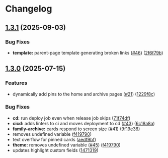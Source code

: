 # Changelog

## [1.3.1](https://github.com/black-archives/website/compare/v1.3.0...v1.3.1) (2025-09-03)


### Bug Fixes

* **template:** parent-page template generating broken links ([#46](https://github.com/black-archives/website/issues/46)) ([2f6f79b](https://github.com/black-archives/website/commit/2f6f79b6f60c0f45ec652d0901920d6a52004edb))

## [1.3.0](https://github.com/black-archives/website/compare/v1.2.0...v1.3.0) (2025-07-15)


### Features

* dynamically add pins to the home and archive pages ([#21](https://github.com/black-archives/website/issues/21)) ([1229f8c](https://github.com/black-archives/website/commit/1229f8c334b5d5522f70fd8300b78693d4ee10ec))


### Bug Fixes

* **cd:** run deploy job even when release job skips ([71f74df](https://github.com/black-archives/website/commit/71f74df36d01e4d6668d20b84f750a963b2a891a))
* **cicd:** adds linters to ci and moves deployment to cd ([#43](https://github.com/black-archives/website/issues/43)) ([6c18a8a](https://github.com/black-archives/website/commit/6c18a8a3d4d7d46bbe29e2dd44ce0028ada3f3fb))
* **family-archive:** cards respond to screen size ([#41](https://github.com/black-archives/website/issues/41)) ([9f19e36](https://github.com/black-archives/website/commit/9f19e36c7569401b83896affe88008a600813ae5))
* removes undefined variable ([f419790](https://github.com/black-archives/website/commit/f419790ce16307d75d038b9b6b3231f2f1b7023e))
* text overflow for pinned cards ([aedf9bf](https://github.com/black-archives/website/commit/aedf9bf4994d592039fd646a1cbd64351b0d65de))
* **theme:** removes undefined variable ([#45](https://github.com/black-archives/website/issues/45)) ([f419790](https://github.com/black-archives/website/commit/f419790ce16307d75d038b9b6b3231f2f1b7023e))
* updates highlight custom fields ([1471319](https://github.com/black-archives/website/commit/1471319383074be6e47a40523b6cf382ce5b9d41))
